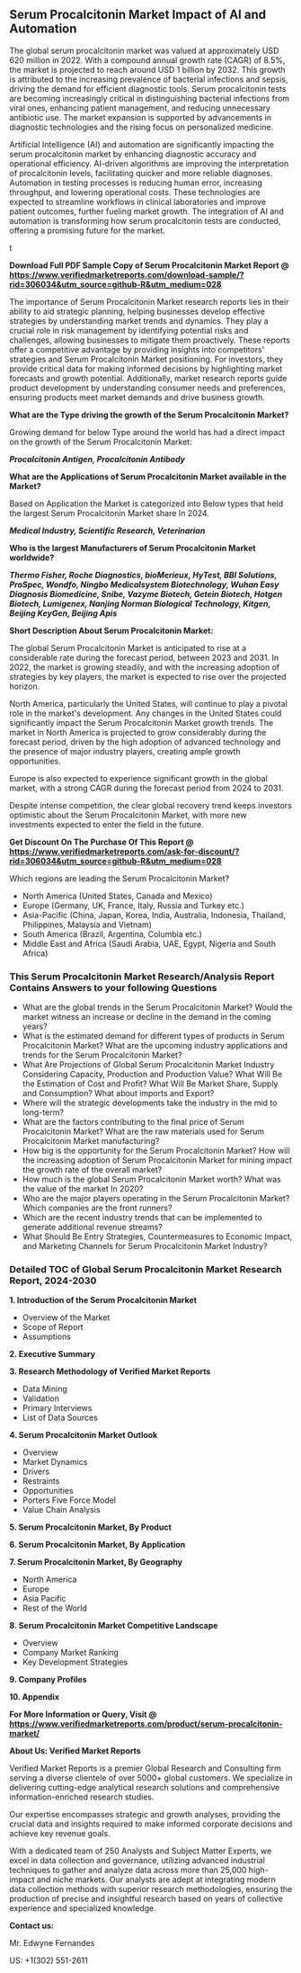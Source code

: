 <h2>Serum Procalcitonin Market Impact of AI and Automation</h2><p>The global serum procalcitonin market was valued at approximately USD 620 million in 2022. With a compound annual growth rate (CAGR) of 8.5%, the market is projected to reach around USD 1 billion by 2032. This growth is attributed to the increasing prevalence of bacterial infections and sepsis, driving the demand for efficient diagnostic tools. Serum procalcitonin tests are becoming increasingly critical in distinguishing bacterial infections from viral ones, enhancing patient management, and reducing unnecessary antibiotic use. The market expansion is supported by advancements in diagnostic technologies and the rising focus on personalized medicine.</p><p>Artificial Intelligence (AI) and automation are significantly impacting the serum procalcitonin market by enhancing diagnostic accuracy and operational efficiency. AI-driven algorithms are improving the interpretation of procalcitonin levels, facilitating quicker and more reliable diagnoses. Automation in testing processes is reducing human error, increasing throughput, and lowering operational costs. These technologies are expected to streamline workflows in clinical laboratories and improve patient outcomes, further fueling market growth. The integration of AI and automation is transforming how serum procalcitonin tests are conducted, offering a promising future for the market.</p>t</p><p id="" class=""><strong>Download Full PDF Sample Copy of Serum Procalcitonin Market Report @ <a href="https://www.verifiedmarketreports.com/download-sample/?rid=306034&utm_source=github-R&utm_medium=028" target="_blank">https://www.verifiedmarketreports.com/download-sample/?rid=306034&utm_source=github-R&utm_medium=028</a></strong></p><p>The importance of&nbsp;Serum Procalcitonin Market research reports lies in their ability to aid strategic planning, helping businesses develop effective strategies by understanding market trends and dynamics. They play a crucial role in risk management by identifying potential risks and challenges, allowing businesses to mitigate them proactively. These reports offer a competitive advantage by providing insights into competitors' strategies and Serum Procalcitonin Market positioning. For investors, they provide critical data for making informed decisions by highlighting market forecasts and growth potential. Additionally, market research reports guide product development by understanding consumer needs and preferences, ensuring products meet market demands and drive business growth.</p><p><strong>What are the&nbsp;Type driving the growth of the Serum Procalcitonin Market?</strong></p><p id="" class="">Growing demand for below Type around the world has had a direct impact on the growth of the Serum Procalcitonin Market:</p><em><strong>Procalcitonin Antigen, Procalcitonin Antibody</strong></em></p><strong>What are the&nbsp;Applications&nbsp;of Serum Procalcitonin Market available in the Market?</strong></p><p id="" class="">Based on Application the Market is categorized into Below types that held the largest Serum Procalcitonin Market share In 2024.</p><em><strong>Medical Industry, Scientific Research, Veterinarian</strong></em></p><strong>Who is the largest Manufacturers of Serum Procalcitonin Market worldwide?</strong></p><p><em><strong>Thermo Fisher, Roche Diagnostics, bioMerieux, HyTest, BBI Solutions, ProSpec, Wondfo, Ningbo Medicalsystem Biotechnology, Wuhan Easy Diagnosis Biomedicine, Snibe, Vazyme Biotech, Getein Biotech, Hotgen Biotech, Lumigenex, Nanjing Norman Biological Technology, Kitgen, Beijing KeyGen, Beijing Apis</strong></em></p><p id="" class=""><strong>Short Description About Serum Procalcitonin Market:</strong></p><p>The global Serum Procalcitonin Market is anticipated to rise at a considerable rate during the forecast period, between 2023 and 2031. In 2022, the market is growing steadily, and with the increasing adoption of strategies by key players, the market is expected to rise over the projected horizon.</p><p>North America, particularly the United States, will continue to play a pivotal role in the market's development. Any changes in the United States could significantly impact the Serum Procalcitonin Market growth trends. The market in North America is projected to grow considerably during the forecast period, driven by the high adoption of advanced technology and the presence of major industry players, creating ample growth opportunities.</p><p>Europe is also expected to experience significant growth in the global market, with a strong CAGR during the forecast period from 2024 to 2031.</p><p>Despite intense competition, the clear global recovery trend keeps investors optimistic about the Serum Procalcitonin Market, with more new investments expected to enter the field in the future.</p><p id="" class=""><strong>Get Discount On The Purchase Of This Report @ <a href="https://www.verifiedmarketreports.com/ask-for-discount/?rid=306034&utm_source=github-R&utm_medium=028" target="_blank">https://www.verifiedmarketreports.com/ask-for-discount/?rid=306034&utm_source=github-R&utm_medium=028</a></strong></p>Which regions are leading the Serum Procalcitonin Market?</p><ul><li>North America (United States, Canada and Mexico)</li><li>Europe (Germany, UK, France, Italy, Russia and Turkey etc.)</li><li>Asia-Pacific (China, Japan, Korea, India, Australia, Indonesia, Thailand, Philippines, Malaysia and Vietnam)</li><li>South America (Brazil, Argentina, Columbia etc.)</li><li>Middle East and Africa (Saudi Arabia, UAE, Egypt, Nigeria and South Africa)</li></ul><h3 id="" class="">This Serum Procalcitonin Market Research/Analysis Report Contains Answers to your following Questions</h3><ul><li>What are the global trends in the Serum Procalcitonin Market? Would the market witness an increase or decline in the demand in the coming years?</li><li>What is the estimated demand for different types of products in Serum Procalcitonin Market? What are the upcoming industry applications and trends for the Serum Procalcitonin Market?</li><li>What Are Projections of Global Serum Procalcitonin Market Industry Considering Capacity, Production and Production Value? What Will Be the Estimation of Cost and Profit? What Will Be Market Share, Supply and Consumption? What about imports and Export?</li><li>Where will the strategic developments take the industry in the mid to long-term?</li><li>What are the factors contributing to the final price of Serum Procalcitonin Market? What are the raw materials used for Serum Procalcitonin Market manufacturing?</li><li>How big is the opportunity for the Serum Procalcitonin Market? How will the increasing adoption of Serum Procalcitonin Market for mining impact the growth rate of the overall market?</li><li>How much is the global Serum Procalcitonin Market worth? What was the value of the market In 2020?</li><li>Who are the major players operating in the Serum Procalcitonin Market? Which companies are the front runners?</li><li>Which are the recent industry trends that can be implemented to generate additional revenue streams?</li><li>What Should Be Entry Strategies, Countermeasures to Economic Impact, and Marketing Channels for Serum Procalcitonin Market Industry?</li></ul><h3 id="" class="">Detailed TOC of Global Serum Procalcitonin Market Research Report, 2024-2030</h3><p id="" class=""><strong>1. Introduction of the Serum Procalcitonin Market</strong></p><ul><li>Overview of the Market</li><li>Scope of Report</li><li>Assumptions</li></ul><p id="" class=""><strong>2. Executive Summary</strong></p><p id="" class=""><strong>3. Research Methodology of Verified Market Reports</strong></p><ul><li>Data Mining</li><li>Validation</li><li>Primary Interviews</li><li>List of Data Sources</li></ul><p id="" class=""><strong>4. Serum Procalcitonin Market Outlook</strong></p><ul><li>Overview</li><li>Market Dynamics</li><li>Drivers</li><li>Restraints</li><li>Opportunities</li><li>Porters Five Force Model</li><li>Value Chain Analysis</li></ul><p id="" class=""><strong>5. Serum Procalcitonin Market, By Product</strong></p><p id="" class=""><strong>6. Serum Procalcitonin Market, By Application</strong></p><p id="" class=""><strong>7. Serum Procalcitonin Market, By Geography</strong></p><ul><li>North America</li><li>Europe</li><li>Asia Pacific</li><li>Rest of the World</li></ul><p id="" class=""><strong>8. Serum Procalcitonin Market Competitive Landscape</strong></p><ul><li>Overview</li><li>Company Market Ranking</li><li>Key Development Strategies</li></ul><p id="" class=""><strong>9. Company Profiles</strong></p><p id="" class=""><strong>10. Appendix</strong></p><p id="" class=""><strong>For More Information or Query, Visit @ <a href="https://www.verifiedmarketreports.com/product/serum-procalcitonin-market/" target="_blank">https://www.verifiedmarketreports.com/product/serum-procalcitonin-market/</a></strong></p><p id="" class=""><strong>About Us: Verified Market Reports</strong></p><p id="" class="">Verified Market Reports is a premier Global Research and Consulting firm serving a diverse clientele of over 5000+ global customers. We specialize in delivering cutting-edge analytical research solutions and comprehensive information-enriched research studies.</p><p id="" class="">Our expertise encompasses strategic and growth analyses, providing the crucial data and insights required to make informed corporate decisions and achieve key revenue goals.</p><p id="" class="">With a dedicated team of 250 Analysts and Subject Matter Experts, we excel in data collection and governance, utilizing advanced industrial techniques to gather and analyze data across more than 25,000 high-impact and niche markets. Our analysts are adept at integrating modern data collection methods with superior research methodologies, ensuring the production of precise and insightful research based on years of collective experience and specialized knowledge.</p><p id="" class=""><strong>Contact us:</strong></p><p id="" class="">Mr. Edwyne Fernandes</p><p id="" class="">US: +1(302) 551-2611</p>
